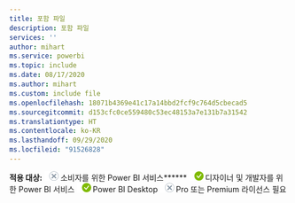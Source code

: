 ```yaml
---
title: 포함 파일
description: 포함 파일
services: ''
author: mihart
ms.service: powerbi
ms.topic: include
ms.date: 08/17/2020
ms.author: mihart
ms.custom: include file
ms.openlocfilehash: 18071b4369e41c17a14bbd2fcf9c764d5cbecad5
ms.sourcegitcommit: d153cfc0ce559480c53ec48153a7e131b7a31542
ms.translationtype: HT
ms.contentlocale: ko-KR
ms.lasthandoff: 09/29/2020
ms.locfileid: "91526828"
---
```

<Token>**적용 대상:** ![적용되지 않음.](media/no.png)소비자를 위한 Power BI 서비스******  ![적용됨.](media/yes.png)디자이너 및 개발자를 위한 Power BI 서비스 ![적용됨.](media/yes.png)Power BI Desktop ![적용되지 않음.](media/no.png)Pro 또는 Premium 라이선스 필요 </Token>
